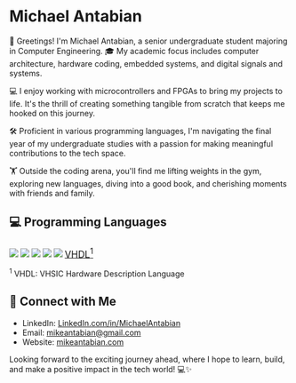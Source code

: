 # Michael Antabian

👋 Greetings! I'm Michael Antabian, a senior undergraduate student majoring in Computer Engineering. 🎓 My academic focus includes computer architecture, hardware coding, embedded systems, and digital signals and systems.

💻 I enjoy working with microcontrollers and FPGAs to bring my projects to life. It's the thrill of creating something tangible from scratch that keeps me hooked on this journey.

🛠️ Proficient in various programming languages, I'm navigating the final year of my undergraduate studies with a passion for making meaningful contributions to the tech space.

🏋️ Outside the coding arena, you'll find me lifting weights in the gym, exploring new languages, diving into a good book, and cherishing moments with friends and family.

## 💻 Programming Languages

<a href="https://en.wikipedia.org/wiki/C_(programming_language)" target="_blank"><img src="https://img.icons8.com/color/48/000000/c-programming.png"/></a>
<a href="https://en.wikipedia.org/wiki/C%2B%2B" target="_blank"><img src="https://img.icons8.com/color/48/000000/c-plus-plus-logo.png"/></a>
<a href="https://www.oracle.com/java/" target="_blank"><img src="https://img.icons8.com/color/48/000000/java-coffee-cup-logo.png"/></a>
<a href="https://www.mathworks.com/" target="_blank"><img src="https://img.icons8.com/ios-filled/50/000000/math.png"/></a>
<a href="https://en.wikipedia.org/wiki/Assembly_language#MIPS_assembly_language" target="_blank"><img src="https://img.icons8.com/color/48/000000/assembly.png"/></a>
<a href="https://en.wikipedia.org/wiki/VHDL" target="_blank" style="display:inline-block; margin-top:5px; font-size: larger;">VHDL<sup>1</sup></a>

<sup>1</sup> VHDL: VHSIC Hardware Description Language

## 💬 Connect with Me

- LinkedIn: [LinkedIn.com/in/MichaelAntabian](https://www.linkedin.com/in/michael-antabian)
- Email: [mikeantabian@gmail.com](mailto:you@example.com)
- Website: [mikeantabian.com](https://mikeantabian.com/)

Looking forward to the exciting journey ahead, where I hope to learn, build, and make a positive impact in the tech world! 💻✨


<!--
**Mikeantabian/Mikeantabian** is a ✨ _special_ ✨ repository because its `README.md` (this file) appears on your GitHub profile.

Here are some ideas to get you started:

- 🔭 I’m currently working on ...
- 🌱 I’m currently learning ...
- 👯 I’m looking to collaborate on ...
- 🤔 I’m looking for help with ...
- 💬 Ask me about ...
- 📫 How to reach me: ...
- 😄 Pronouns: ...
- ⚡ Fun fact: ...
-->

